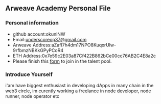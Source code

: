 ## Arweave Academy Personal File

### Personal information

- github account:okuniNW
- Email:underscoreop37@gmail.com
- Arweave Address:aZafI7h4dm17NPO8KuqxrUlw-9rfbmzNBKkGPyPCoR4
- ETH Address:0x7e59c2E03a87Cf422B862bCe00cc76AB2C4E8a2c
- Please finish this [form](https://docs.google.com/forms/d/e/1FAIpQLSfWA5fIIcBgmRppm3jNz5vmf9Mai_QMVil-2pO4r7YKn_Zhtw/viewform?usp=sf_link) to join in the talent pool.

### Introduce Yourself
 i'am have biggest enthusiast in developing dApps in many chain in the web3 circle, im curently working a freelance in node developer, node runner, node operator etc
